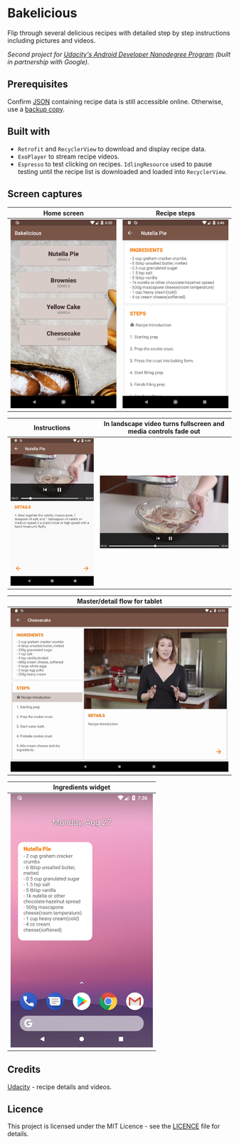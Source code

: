 # Bakelicious
Flip through several delicious recipes with detailed step by step instructions including pictures and videos.

*Second project for [Udacity's Android Developer Nanodegree Program](https://eu.udacity.com/course/android-developer-nanodegree-by-google--nd801) (built in partnership with Google).*

## Prerequisites
Confirm [JSON](https://d17h27t6h515a5.cloudfront.net/topher/2017/May/59121517_baking/baking.json) containing recipe data is still accessible online. Otherwise, use a [backup copy](assets/baking.json).

## Built with
- `Retrofit` and `RecyclerView` to download and display recipe data.
- `ExoPlayer` to stream recipe videos.
- `Espresso` to test clicking on recipes. `IdlingResource` used to pause testing until the recipe list is downloaded and loaded into `RecyclerView`.

## Screen captures

|Home screen|Recipe steps
------------|------------
|![Image of home screen](img/capture_phone_home.png)|![Image of recipe steps](img/capture_phone_steps.png)

Instructions|In landscape video turns fullscreen and media controls fade out
------------|---------------------------------------------------
![Image of instructions](img/capture_phone_instructions.png)|![Image of landscape instructions](img/capture_phone_instructions_fullscreen.png)

Master/detail flow for tablet|
-----------------------------|
![Image of tablet layout](img/capture_tablet_instructions.gif)|

Ingredients widget|
------------------|
![Image of widget](img/capture_phone_widget.png)|

## Credits
[Udacity](https://eu.udacity.com/) - recipe details and videos.

## Licence
This project is licensed under the MIT Licence - see the [LICENCE](LICENCE) file for details.